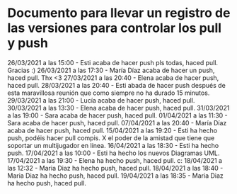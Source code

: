 # Documento para llevar un registro de las versiones para controlar los pull y push

26/03/2021 a las 15:00 - Esti acaba de hacer push pls todas, haced pull. Gracias :)
26/03/2021 a las 17:30 - María Díaz acaba de hacer un push, haced pull. Thx <3
27/03/2021 a las 20:40 - Elena acaba de hacer push, haced pull.
28/03/2021 a las 20:40 - Esti abada de hacer push después de esta maravillosa reunión que como siempre no ha durado 15 minutos.
29/03/2021 a las 21:00 - Lucía acaba de hacer push, haced pull.
30/03/2021 a las 13:30 - Elena acaba de hacer push, haced pull.
31/03/2021 a las 19:00 - Sara acaba de hacer push, haced pull.
01/04/2021 a las 11:30 - Sara acaba de hacer push, haced pull.
07/04/2021 a las 20:40 - María Díaz acaba de hacer push, haced pull.
15/04/2021 a las 19:20 - Esti ha hecho push, podéis hacer pull compis. X el poder de la amistad que tiene que soportar un multijugador en línea.
16/04/2021 a las 18:30 - Esti ha hecho push.
17/04/2021 a las 10:00 - Esti ha hecho los nuevos Diagramas UML.
17/04/2021 a las 19:30 - Elena ha hecho push, haced pull. c:
18/04/2021 a las 12:32 - Maria Diaz ha hecho push, haced pull.
18/04/2021 a las 18:40 - Maria Diaz ha hecho push, haced pull.
19/04/2021 a las 18:35 - Maria Diaz ha hecho push, haced pull.